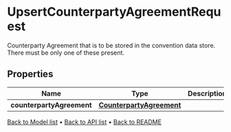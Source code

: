 

# UpsertCounterpartyAgreementRequest

Counterparty Agreement that is to be stored in the convention data store. There must be only one of these present.

## Properties

| Name | Type | Description | Notes |
|------------ | ------------- | ------------- | -------------|
|**counterpartyAgreement** | [**CounterpartyAgreement**](CounterpartyAgreement.md) |  |  |



[Back to Model list](../README.md#documentation-for-models) &#8226; [Back to API list](../README.md#documentation-for-api-endpoints) &#8226; [Back to README](../README.md)


